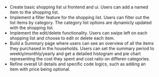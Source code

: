 - Create basic shopping list ui frontend and ui. Users can add a named item to the shopping list.
- Implement a filter feature for the shopping list. Users can filter out the list items by category. The category list options are dynamicly updated with the shopping list.
- Implement the edit/delete functionality. Users can swipe left on each shopping list and choose to edit or delete each item.
- Build a Summary page where users can see an overview of all the items they purchased in the households. Users can set the summary period to weekly/monthly/yearly and get a detailed histogram and pie chart representing the cost they spent and cost ratio on differen categories.
- Refine overall UI details and specific code logics, such as adding an item with price being optional.
